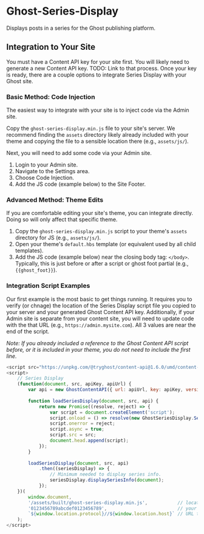 # Ghost-Series-Display
Displays posts in a series for the Ghost publishing platform.

## Integration to Your Site
You must have a Content API key for your site first. You will likely need to generate a new 
Content API key. TODO: Link to that process. Once your key is ready, 
there are a couple options to integrate Series Display with your Ghost site.

### Basic Method: Code Injection
The easiest way to integrate with your site is to inject code via the Admin site.

Copy the `ghost-series-display.min.js` file to your site's server.
We recommend finding the `assets` directory likely already included with your theme and copying the 
file to a sensible location there (e.g., `assets/js/`).

Next, you will need to add some code via your Admin site.

1. Login to your Admin site.
2. Navigate to the Settings area.
3. Choose Code Injection.
4. Add the JS code (example below) to the Site Footer.

### Advanced Method: Theme Edits
If you are comfortable editing your site's theme, you can integrate directly. 
Doing so will only affect that specific theme.

1. Copy the `ghost-series-display.min.js` script to your theme's `assets` directory for JS (e.g., `assets/js/`).
2. Open your theme's `default.hbs` template (or equivalent used by all child templates).
3. Add the JS code (example below) near the closing body tag: `</body>`. Typically, this is just before or after a script or ghost foot partial (e.g., `{{ghost_foot}}`).

### Integration Script Examples
Our first example is the most basic to get things running. 
It requires you to verify (or chnage) the location of the Series Display script file 
you copied to your server and your generated Ghost Content API key. 
Additionally, if your Admin site is separate from your content site, you will need to 
update code with the that URL (e.g., `https://admin.mysite.com`).
All 3 values are near the end of the script.

*Note: If you already included a reference to the Ghost Content API script before, 
or it is included in your theme, you do not need to include the first line.*

```js
<script src="https://unpkg.com/@tryghost/content-api@1.6.0/umd/content-api.min.js"></script>
<script>
    // Series Display
    (function(document, src, apiKey, apiUrl) {
        var api = new GhostContentAPI({ url: apiUrl, key: apiKey, version: 'v4' });
        
        function loadSeriesDisplay(document, src, api) {
            return new Promise((resolve, reject) => {
                var script = document.createElement('script');
                script.onload = () => resolve(new GhostSeriesDisplay.SeriesDisplay(api));
                script.onerror = reject;
                script.async = true;
                script.src = src;
                document.head.append(script);
            });
        }
        
        loadSeriesDisplay(document, src, api)
            .then((seriesDisplay) => {
                // Minimum needed to display series info.
                seriesDisplay.displaySeriesInfo(document);
            });
    })(
        window.document, 
        '/assets/built/ghost-series-display.min.js',           // location to the series display script
        '0123456789abcdef0123456789',                          // your Ghost Content API key
        `${window.location.protocol}//${window.location.host}` // URL to your Ghost Admin site
    );
</script>
```
